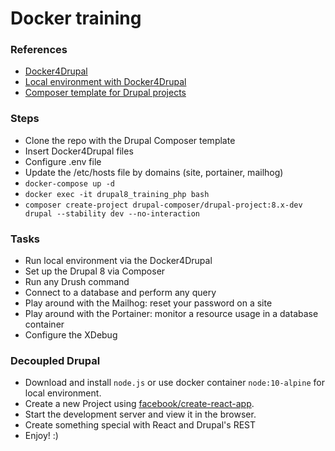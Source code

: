 # Docker training

### References

* [Docker4Drupal](https://github.com/wodby/docker4drupal)
* [Local environment with Docker4Drupal](https://wodby.com/docs/stacks/drupal/local/)
* [Composer template for Drupal projects](https://github.com/drupal-composer/drupal-project)

### Steps

* Clone the repo with the Drupal Composer template
* Insert Docker4Drupal files
* Configure .env file
* Update the /etc/hosts file by domains (site, portainer, mailhog) 
* `docker-compose up -d`
* `docker exec -it drupal8_training_php bash`
* `composer create-project drupal-composer/drupal-project:8.x-dev drupal --stability dev --no-interaction`

### Tasks

* Run local environment via the Docker4Drupal
* Set up the Drupal 8 via Composer
* Run any Drush command
* Connect to a database and perform any query
* Play around with the Mailhog: reset your password on a site
* Play around with the Portainer: monitor a resource usage in a database container
* Configure the XDebug

### Decoupled Drupal

* Download and install `node.js` or use docker container `node:10-alpine` for local environment.
* Create a new Project using [facebook/create-react-app](https://github.com/facebook/create-react-app).
* Start the development server and view it in the browser.
* Create something special with React and Drupal's REST
* Enjoy! :)
